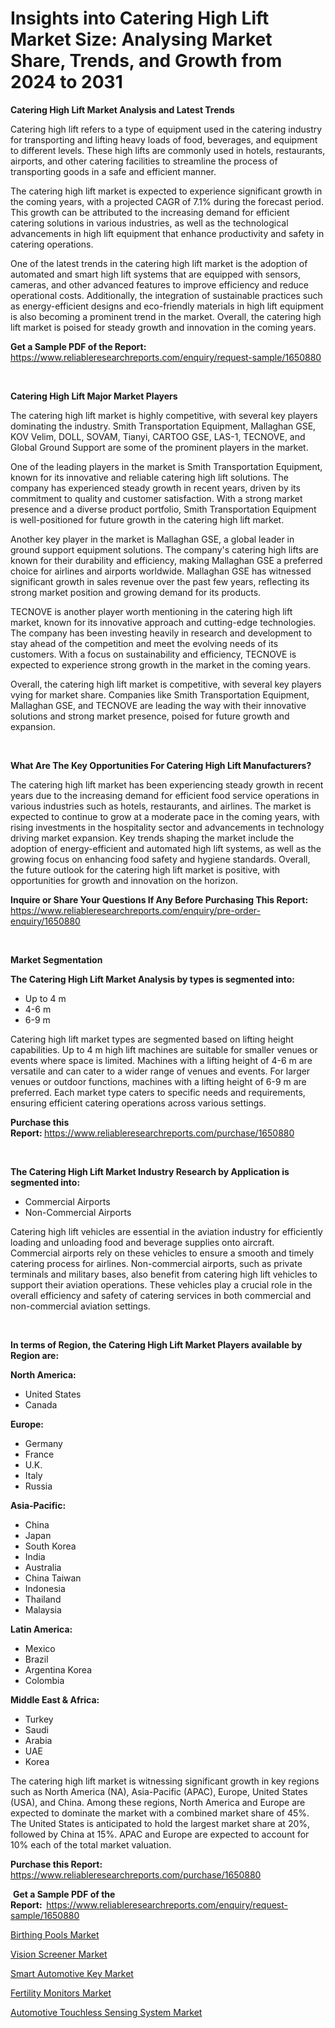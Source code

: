 <p><h1>Insights into Catering High Lift Market Size: Analysing Market Share, Trends, and Growth from 2024 to 2031</h1></p><p><strong>Catering High Lift Market Analysis and Latest Trends</strong></p>
<p><p>Catering high lift refers to a type of equipment used in the catering industry for transporting and lifting heavy loads of food, beverages, and equipment to different levels. These high lifts are commonly used in hotels, restaurants, airports, and other catering facilities to streamline the process of transporting goods in a safe and efficient manner. </p><p>The catering high lift market is expected to experience significant growth in the coming years, with a projected CAGR of 7.1% during the forecast period. This growth can be attributed to the increasing demand for efficient catering solutions in various industries, as well as the technological advancements in high lift equipment that enhance productivity and safety in catering operations. </p><p>One of the latest trends in the catering high lift market is the adoption of automated and smart high lift systems that are equipped with sensors, cameras, and other advanced features to improve efficiency and reduce operational costs. Additionally, the integration of sustainable practices such as energy-efficient designs and eco-friendly materials in high lift equipment is also becoming a prominent trend in the market. Overall, the catering high lift market is poised for steady growth and innovation in the coming years.</p></p>
<p><strong>Get a Sample PDF of the Report:&nbsp;</strong> <a href="https://www.reliableresearchreports.com/enquiry/request-sample/1650880">https://www.reliableresearchreports.com/enquiry/request-sample/1650880</a></p>
<p>&nbsp;</p>
<p><strong>Catering High Lift Major Market Players</strong></p>
<p><p>The catering high lift market is highly competitive, with several key players dominating the industry. Smith Transportation Equipment, Mallaghan GSE, KOV Velim, DOLL, SOVAM, Tianyi, CARTOO GSE, LAS-1, TECNOVE, and Global Ground Support are some of the prominent players in the market.</p><p>One of the leading players in the market is Smith Transportation Equipment, known for its innovative and reliable catering high lift solutions. The company has experienced steady growth in recent years, driven by its commitment to quality and customer satisfaction. With a strong market presence and a diverse product portfolio, Smith Transportation Equipment is well-positioned for future growth in the catering high lift market.</p><p>Another key player in the market is Mallaghan GSE, a global leader in ground support equipment solutions. The company's catering high lifts are known for their durability and efficiency, making Mallaghan GSE a preferred choice for airlines and airports worldwide. Mallaghan GSE has witnessed significant growth in sales revenue over the past few years, reflecting its strong market position and growing demand for its products.</p><p>TECNOVE is another player worth mentioning in the catering high lift market, known for its innovative approach and cutting-edge technologies. The company has been investing heavily in research and development to stay ahead of the competition and meet the evolving needs of its customers. With a focus on sustainability and efficiency, TECNOVE is expected to experience strong growth in the market in the coming years.</p><p>Overall, the catering high lift market is competitive, with several key players vying for market share. Companies like Smith Transportation Equipment, Mallaghan GSE, and TECNOVE are leading the way with their innovative solutions and strong market presence, poised for future growth and expansion.</p></p>
<p>&nbsp;</p>
<p><strong>What Are The Key Opportunities For Catering High Lift Manufacturers?</strong></p>
<p><p>The catering high lift market has been experiencing steady growth in recent years due to the increasing demand for efficient food service operations in various industries such as hotels, restaurants, and airlines. The market is expected to continue to grow at a moderate pace in the coming years, with rising investments in the hospitality sector and advancements in technology driving market expansion. Key trends shaping the market include the adoption of energy-efficient and automated high lift systems, as well as the growing focus on enhancing food safety and hygiene standards. Overall, the future outlook for the catering high lift market is positive, with opportunities for growth and innovation on the horizon.</p></p>
<p><strong>Inquire or Share Your Questions If Any Before Purchasing This Report:</strong> <a href="https://www.reliableresearchreports.com/enquiry/pre-order-enquiry/1650880">https://www.reliableresearchreports.com/enquiry/pre-order-enquiry/1650880</a></p>
<p>&nbsp;</p>
<p><strong>Market Segmentation</strong></p>
<p><strong>The Catering High Lift Market Analysis by types is segmented into:</strong></p>
<p><ul><li>Up to 4 m</li><li>4-6 m</li><li>6-9 m</li></ul></p>
<p><p>Catering high lift market types are segmented based on lifting height capabilities. Up to 4 m high lift machines are suitable for smaller venues or events where space is limited. Machines with a lifting height of 4-6 m are versatile and can cater to a wider range of venues and events. For larger venues or outdoor functions, machines with a lifting height of 6-9 m are preferred. Each market type caters to specific needs and requirements, ensuring efficient catering operations across various settings.</p></p>
<p><strong>Purchase this Report:&nbsp;</strong><a href="https://www.reliableresearchreports.com/purchase/1650880">https://www.reliableresearchreports.com/purchase/1650880</a></p>
<p>&nbsp;</p>
<p><strong>The Catering High Lift Market Industry Research by Application is segmented into:</strong></p>
<p><ul><li>Commercial Airports</li><li>Non-Commercial Airports</li></ul></p>
<p><p>Catering high lift vehicles are essential in the aviation industry for efficiently loading and unloading food and beverage supplies onto aircraft. Commercial airports rely on these vehicles to ensure a smooth and timely catering process for airlines. Non-commercial airports, such as private terminals and military bases, also benefit from catering high lift vehicles to support their aviation operations. These vehicles play a crucial role in the overall efficiency and safety of catering services in both commercial and non-commercial aviation settings.</p></p>
<p>&nbsp;</p>
<p><strong>In terms of Region, the Catering High Lift Market Players available by Region are:</strong></p>
<p>
    <p> <strong> North America: </strong>
        <ul>
            <li>United States</li>
            <li>Canada</li>
        </ul>
        </p> 
    <p> <strong> Europe: </strong>
        <ul>
            <li>Germany</li>
            <li>France</li>
            <li>U.K.</li>
            <li>Italy</li>
            <li>Russia</li>
        </ul>
        </p> 
    <p> <strong> Asia-Pacific: </strong>
        <ul>
            <li>China</li>
            <li>Japan</li>
            <li>South Korea</li>
            <li>India</li>
            <li>Australia</li>
            <li>China Taiwan</li>
            <li>Indonesia</li>
            <li>Thailand</li>
            <li>Malaysia</li>
        </ul>
        </p> 
    <p> <strong> Latin America: </strong>
        <ul>
            <li>Mexico</li>
            <li>Brazil</li>
            <li>Argentina Korea</li>
            <li>Colombia</li>
        </ul>
        </p> 
    <p> <strong> Middle East & Africa: </strong>
        <ul>
            <li>Turkey</li>
            <li>Saudi</li>
            <li>Arabia</li>
            <li>UAE</li>
            <li>Korea</li>
        </ul>
    </p>
    </p>
<p><p>The catering high lift market is witnessing significant growth in key regions such as North America (NA), Asia-Pacific (APAC), Europe, United States (USA), and China. Among these regions, North America and Europe are expected to dominate the market with a combined market share of 45%. The United States is anticipated to hold the largest market share at 20%, followed by China at 15%. APAC and Europe are expected to account for 10% each of the total market valuation.</p></p>
<p><strong>Purchase this Report: </strong><a href="https://www.reliableresearchreports.com/purchase/1650880">https://www.reliableresearchreports.com/purchase/1650880</a></p>
<p>&nbsp;<strong>Get a Sample PDF of the Report:&nbsp;&nbsp;</strong><a href="https://www.reliableresearchreports.com/enquiry/request-sample/1650880">https://www.reliableresearchreports.com/enquiry/request-sample/1650880</a></p>
<p><strong></strong></p>
<p><p><a href="https://medium.com/@johnsonlowe1974/birthing-pools-market-share-evolution-and-market-growth-trends-2024-2031-d7b1a6c48981">Birthing Pools Market</a></p><p><a href="https://medium.com/@johnsonlowe1974/vision-screener-market-outlook-industry-overview-and-forecast-2024-to-2031-2233d6a111f9">Vision Screener Market</a></p><p><a href="https://github.com/myacatherineblakecaczo9vcsw/Market-Research-Report-List-1/blob/main/smart-automotive-key-market.md">Smart Automotive Key Market</a></p><p><a href="https://medium.com/@johnsonlowe1974/fertility-monitors-market-the-key-to-successful-business-strategy-forecast-till-2031-306f82a50b76">Fertility Monitors Market</a></p><p><a href="https://github.com/irfadac/Market-Research-Report-List-1/blob/main/automotive-touchless-sensing-system-market.md">Automotive Touchless Sensing System Market</a></p></p>